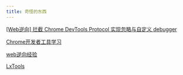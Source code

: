```yaml
---
title: 奇怪的东西
---
```

[[Web逆向] 拦截 Chrome DevTools Protocol 实现忽略与自定义 debugger](https://www.52pojie.cn/thread-1967050-1-1.html)

[Chrome开发者工具学习](https://blog.csdn.net/xw1680/article/details/143583623)

[web逆向经验](https://www.cnblogs.com/Eeyhan/p/15476658.html)

[LxTools](http://www.cnlans.com/lx/tools)
